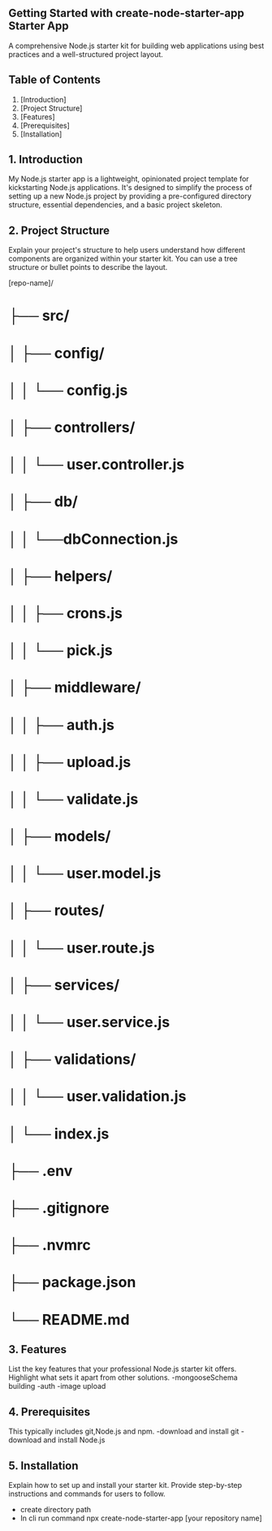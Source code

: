 ## Getting Started with create-node-starter-app Starter App
A comprehensive Node.js starter kit for building web applications using best practices and a well-structured project layout.


## Table of Contents

1. [Introduction]
2. [Project Structure]
3. [Features]
4. [Prerequisites]
5. [Installation]


## 1. Introduction
My Node.js starter app is a lightweight, opinionated project template for kickstarting Node.js applications. It's designed to simplify the process of setting up a new Node.js project by providing a pre-configured directory structure, essential dependencies, and a basic project skeleton.

## 2. Project Structure

Explain your project's structure to help users understand how different components are organized within your starter kit. You can use a tree structure or bullet points to describe the layout.

[repo-name]/
 # ├── src/
 # │    ├── config/
 # │   │   └── config.js
 # │   ├── controllers/
 # │   │   └── user.controller.js
 # │   ├── db/
 # │   │   └──dbConnection.js
 # │   ├── helpers/
 # │   │   ├── crons.js
 # │   │   └── pick.js
 # │   ├── middleware/
 # │   │   ├── auth.js
 # │   │   ├── upload.js
 # │   │   └── validate.js
 # │   ├── models/
 # │   │   └── user.model.js
 # │   ├── routes/
 # │   │   └── user.route.js
 # │   ├── services/
 # │   │   └── user.service.js
 # │   ├── validations/
 # │   │   └── user.validation.js
 # │   └── index.js
 # ├── .env
 # ├── .gitignore
 # ├── .nvmrc
 # ├── package.json
 # └── README.md

## 3. Features
List the key features that your professional Node.js starter kit offers. Highlight what sets it apart from other solutions.
   -mongooseSchema building
   -auth
   -image upload

## 4. Prerequisites
 This typically includes git,Node.js and npm.
   -download and install git
   -download and install Node.js

## 5. Installation
Explain how to set up and install your starter kit. Provide step-by-step instructions and commands for users to follow.
  - create directory path
  - In cli run command npx create-node-starter-app [your repository name]
